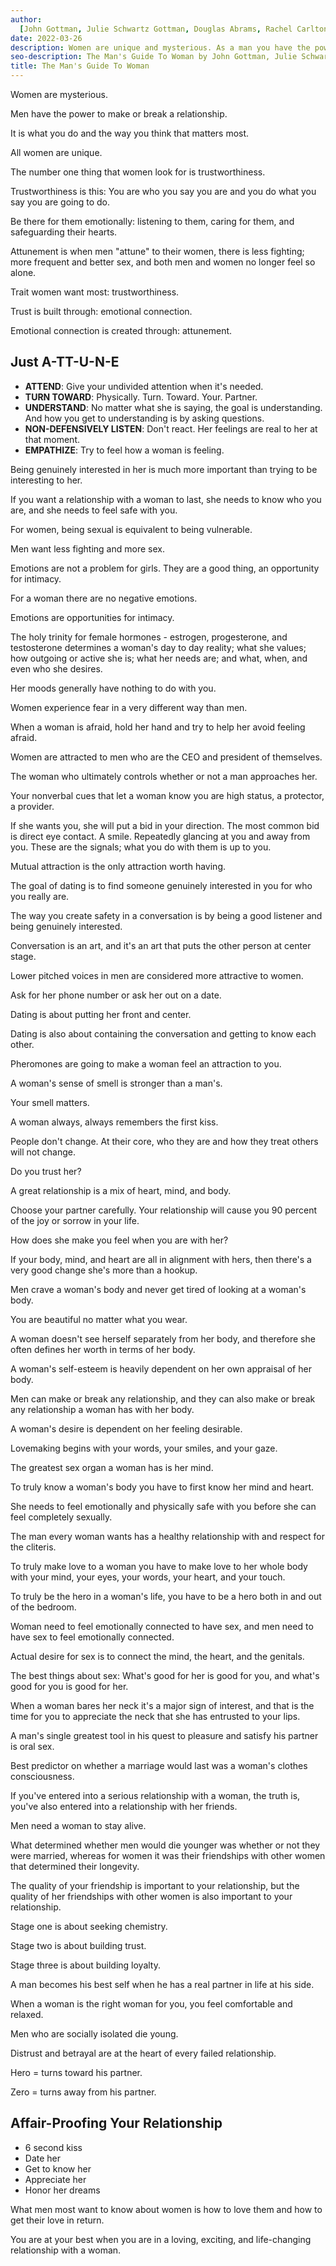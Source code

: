 ```yaml
---
author:
  [John Gottman, Julie Schwartz Gottman, Douglas Abrams, Rachel Carlton Abrams]
date: 2022-03-26
description: Women are unique and mysterious. As a man you have the power to make or break a relationship. Know who you are and remember to seek someone who makes you feel like home. Never settle for less. Your happiness in life depends on it.
seo-description: The Man's Guide To Woman by John Gottman, Julie Schwartz Gottman, Douglas Abrams, and Rachel Carlton Abrams notes.
title: The Man's Guide To Woman
---
```


Women are mysterious.

Men have the power to make or break a relationship.

It is what you do and the way you think that matters most.

All women are unique.

The number one thing that women look for is trustworthiness.

Trustworthiness is this: You are who you say you are and you do what you say you are going to do.

Be there for them emotionally: listening to them, caring for them, and safeguarding their hearts.

Attunement is when men "attune" to their women, there is less fighting; more frequent and better sex, and both men and women no longer feel so alone.

Trait women want most: trustworthiness.

Trust is built through: emotional connection.

Emotional connection is created through: attunement.

## Just A-TT-U-N-E

- **ATTEND**: Give your undivided attention when it's needed.
- **TURN TOWARD**: Physically. Turn. Toward. Your. Partner.
- **UNDERSTAND**: No matter what she is saying, the goal is understanding. And how you get to understanding is by asking questions.
- **NON-DEFENSIVELY LISTEN**: Don't react. Her feelings are real to her at that moment.
- **EMPATHIZE**: Try to feel how a woman is feeling.

Being genuinely interested in her is much more important than trying to be interesting to her.

If you want a relationship with a woman to last, she needs to know who you are, and she needs to feel safe with you.

For women, being sexual is equivalent to being vulnerable.

Men want less fighting and more sex.

Emotions are not a problem for girls. They are a good thing, an opportunity for intimacy.

For a woman there are no negative emotions.

Emotions are opportunities for intimacy.

The holy trinity for female hormones - estrogen, progesterone, and testosterone determines a woman's day to day reality; what she values; how outgoing or active she is; what her needs are; and what, when, and even who she desires.

Her moods generally have nothing to do with you.

Women experience fear in a very different way than men.

When a woman is afraid, hold her hand and try to help her avoid feeling afraid.

Women are attracted to men who are the CEO and president of themselves.

The woman who ultimately controls whether or not a man approaches her.

Your nonverbal cues that let a woman know you are high status, a protector, a provider.

If she wants you, she will put a bid in your direction. The most common bid is direct eye contact. A smile. Repeatedly glancing at you and away from you. These are the signals; what you do with them is up to you.

Mutual attraction is the only attraction worth having.

The goal of dating is to find someone genuinely interested in you for who you really are.

The way you create safety in a conversation is by being a good listener and being genuinely interested.

Conversation is an art, and it's an art that puts the other person at center stage.

Lower pitched voices in men are considered more attractive to women.

Ask for her phone number or ask her out on a date.

Dating is about putting her front and center.

Dating is also about containing the conversation and getting to know each other.

Pheromones are going to make a woman feel an attraction to you.

A woman's sense of smell is stronger than a man's.

Your smell matters.

A woman always, always remembers the first kiss.

People don't change. At their core, who they are and how they treat others will not change.

Do you trust her?

A great relationship is a mix of heart, mind, and body.

Choose your partner carefully. Your relationship will cause you 90 percent of the joy or sorrow in your life.

How does she make you feel when you are with her?

If your body, mind, and heart are all in alignment with hers, then there's a very good change she's more than a hookup.

Men crave a woman's body and never get tired of looking at a woman's body.

You are beautiful no matter what you wear.

A woman doesn't see herself separately from her body, and therefore she often defines her worth in terms of her body.

A woman's self-esteem is heavily dependent on her own appraisal of her body.

Men can make or break any relationship, and they can also make or break any relationship a woman has with her body.

A woman's desire is dependent on her feeling desirable.

Lovemaking begins with your words, your smiles, and your gaze.

The greatest sex organ a woman has is her mind.

To truly know a woman's body you have to first know her mind and heart.

She needs to feel emotionally and physically safe with you before she can feel completely sexually.

The man every woman wants has a healthy relationship with and respect for the cliteris.

To truly make love to a woman you have to make love to her whole body with your mind, your eyes, your words, your heart, and your touch.

To truly be the hero in a woman's life, you have to be a hero both in and out of the bedroom.

Woman need to feel emotionally connected to have sex, and men need to have sex to feel emotionally connected.

Actual desire for sex is to connect the mind, the heart, and the genitals.

The best things about sex: What's good for her is good for you, and what's good for you is good for her.

When a woman bares her neck it's a major sign of interest, and that is the time for you to appreciate the neck that she has entrusted to your lips.

A man's single greatest tool in his quest to pleasure and satisfy his partner is oral sex.

Best predictor on whether a marriage would last was a woman's clothes consciousness.

If you've entered into a serious relationship with a woman, the truth is, you've also entered into a relationship with her friends.

Men need a woman to stay alive.

What determined whether men would die younger was whether or not they were married, whereas for women it was their friendships with other women that determined their longevity.

The quality of your friendship is important to your relationship, but the quality of her friendships with other women is also important to your relationship.

Stage one is about seeking chemistry.

Stage two is about building trust.

Stage three is about building loyalty.

A man becomes his best self when he has a real partner in life at his side.

When a woman is the right woman for you, you feel comfortable and relaxed.

Men who are socially isolated die young.

Distrust and betrayal are at the heart of every failed relationship.

Hero = turns toward his partner.

Zero = turns away from his partner.

## Affair-Proofing Your Relationship

- 6 second kiss
- Date her
- Get to know her
- Appreciate her
- Honor her dreams

What men most want to know about women is how to love them and how to get their love in return.

You are at your best when you are in a loving, exciting, and life-changing relationship with a woman.

